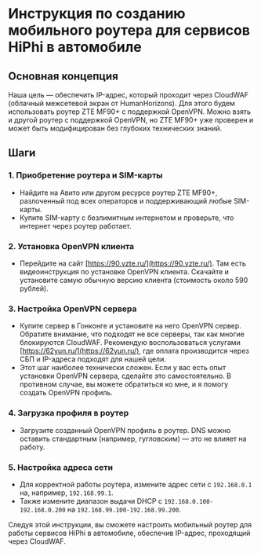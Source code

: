 # Инструкция по созданию мобильного роутера для сервисов HiPhi в автомобиле

## Основная концепция

Наша цель — обеспечить IP-адрес, который проходит через CloudWAF (облачный межсетевой экран от HumanHorizons). Для этого будем использовать роутер ZTE MF90+ с поддержкой OpenVPN. Можно взять и другой роутер с поддержкой OpenVPN, но ZTE MF90+ уже проверен и может быть модифицирован без глубоких технических знаний.

## Шаги

### 1. Приобретение роутера и SIM-карты

- Найдите на Авито или другом ресурсе роутер ZTE MF90+, разлоченный под всех операторов и поддерживающий любые SIM-карты.
- Купите SIM-карту с безлимитным интернетом и проверьте, что интернет через роутер работает.

### 2. Установка OpenVPN клиента

- Перейдите на сайт [https://90.vzte.ru/](https://90.vzte.ru/). Там есть видеоинструкция по установке OpenVPN клиента. Скачайте и установите самую обычную версию клиента (стоимость около 590 рублей).

### 3. Настройка OpenVPN сервера

- Купите сервер в Гонконге и установите на него OpenVPN сервер. Обратите внимание, что подходят не все серверы, так как многие блокируются CloudWAF. Рекомендую воспользоваться услугами [https://62yun.ru/](https://62yun.ru/), где оплата производится через СБП и IP-адреса подходят для нашей цели.
- Этот шаг наиболее технически сложен. Если у вас есть опыт установки OpenVPN сервера, сделайте это самостоятельно. В противном случае, вы можете обратиться ко мне, и я помогу создать OpenVPN профиль.

### 4. Загрузка профиля в роутер

- Загрузите созданный OpenVPN профиль в роутер. DNS можно оставить стандартным (например, гугловским) — это не влияет на работу.

### 5. Настройка адреса сети

- Для корректной работы роутера, измените адрес сети с `192.168.0.1` на, например, `192.168.99.1`.
- Также измените диапазон выдачи DHCP с `192.168.0.100-192.168.0.200` на `192.168.99.100-192.168.99.200`.

Следуя этой инструкции, вы сможете настроить мобильный роутер для работы сервисов HiPhi в автомобиле, обеспечив IP-адрес, проходящий через CloudWAF.
